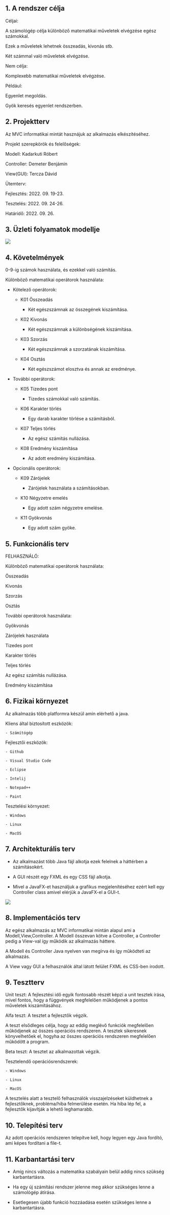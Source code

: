 ## 1. A rendszer célja

Céljai:

A számológép célja különböző matematikai műveletek elvégzése egész számokkal.

Ezek a műveletek lehetnek összeadás, kivonás stb.

Két számmal való műveletek elvégzése.

Nem célja:

Komplexebb matematikai műveletek elvégzése.

Például:

Egyenlet megoldás.

Gyök keresés egyenlet rendszerben.

## 2. Projektterv

Az MVC informatikai mintát hasznájuk az alkalmazás elkészítéséhez.

Projekt szerepkörök és felelőségek:

Modell:
Kadarkuti Róbert

Controller:
Demeter Benjámin

View(GUI):
Tercza Dávid 

Ütemterv:

Fejlesztés: 2022. 09. 19-23.

Tesztelés: 2022. 09. 24-26.

Határidő: 2022. 09. 26.

## 3. Üzleti folyamatok modellje

![](uzletifolyamatokmodellje.png)

## 4. Követelmények

0-9-ig számok használata, és ezekkel való számítás.

Különböző matematikai operátorok használata:

- Kötelező operátorok:

	- K01 Összeadás

		- Két egészszámnak az összegének kiszámítása.

	- K02 Kivonás

		- Két egészszámnak a különbségének kiszámítása.

	- K03 Szorzás

		- Két egészszámnak a szorzatának kiszámítása.

	- K04 Osztás

		- Két egészszámot elosztva és annak az eredménye.

- További operátorok:

	- K05 Tizedes pont

		- Tizedes számokkal való számítás.

	- K06 Karakter törlés

		- Egy darab karakter törlése a számításból.

	- K07 Teljes törlés

		- Az egész számítás nullázása.

	- K08 Eredmény kiszámítása

		- Az adott eredmény kiszámítása.

- Opcionális operátorok:

	- K09 Zárójelek

		- Zárójelek használata a számításokban.

	- K10 Négyzetre emelés
		
		- Egy adott szám négyzetre emelése.

	- K11 Gyökvonás

		- Egy adott szám gyöke.


## 5. Funkcionális terv

FELHASZNÁLÓ:

Különböző matematikai operátorok használata:

Összeadás

Kivonás

Szorzás

Osztás

További operátorok használata:

Gyökvonás

Zárójelek használata

Tizedes pont

Karakter törlés

Teljes törlés

Az egész számítás nullázása.

Eredmény kiszámítása

## 6. Fizikai környezet

Az alkalmazás több platformra készül amin elérhető a java.

Kliens által biztosított eszközök:

    - Számítógép


Fejlesztői eszközök:

    - Github

    - Visual Studio Code

    - Eclipse

    - Intelij

    - Notepad++

    - Paint


Tesztelési környezet:

    - Windows

    - Linux

    - MacOS


## 7. Architekturális terv

- Az alkalmazást több Java fájl alkotja ezek felelnek a háttérben a számításokért.

- A GUI részét egy FXML és egy CSS fájl alkotja.

- Mivel a JavaFX-et használjuk a grafikus megjelenítéséhez ezért kell egy Controller class amivel elérjük a JavaFX-el a GUI-t.

![](architekturalisterv.png)

## 8. Implementációs terv

Az egész alkalmazás az MVC informatikai mintán alapul ami a Modell,View,Controller.
A Modell összevan kötve a Controller, a Controller pedig a View-val így működik az alkalmazás háttere.

A Modell és Controller Java nyelven van megírva és így működteti az alkalmazás.

A View vagy GUI a felhasználók által látott felület FXML és CSS-ben írodott.

## 9. Tesztterv

Unit teszt:
A fejlesztési idő egyik fontosabb részét képzi a unit tesztek írása, mivel fontos, hogy a függvények megfelelően működjenek a pontos műveletek kiszámításához.

Alfa teszt:
A tesztet a fejlesztők végzik.

A teszt elsődleges célja, hogy az eddig meglévő funkciók megfelelően működjenek az összes operációs rendszeren.
A tesztek sikeresnek könyvelhetőek el, hogyha az összes operációs rendszeren megfelelően működött a program.

Beta teszt:
A tesztet az alkalmazottak végzik.

Tesztelendő operációsrendszerek:

    - Windows

    - Linux

    - MacOS
    
A tesztelés alatt a tesztelő felhasználók visszajelzéseket küldhetnek a fejlesztőknek, probléma/hiba felmerülése esetén. Ha hiba lép fel, a fejlesztők kijavítják a lehető leghamarabb. 

## 10. Telepítési terv
Az adott operációs rendszeren telepítve kell, hogy legyen egy Java fordító, ami képes fordítani a file-t.

## 11. Karbantartási terv

- Amíg nincs változás a matematika szabályain belül addig nincs szükség karbantartásra.

- Ha egy új számítási rendszer jelenne meg akkor szükséges lenne a számológép átírása.

- Esetlegesen újabb funkció hozzáadása esetén szükséges lenne a karbantartásra.
